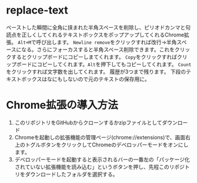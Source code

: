 # replace-text
ペーストした瞬間に全角に挟まれた半角スペースを削除し、ピリオドカンマと句読点を正しくしてくれるテキストボックスをポップアップしてくれるChrome拡張。
`Alt+M`で呼び出します。
`Newline remove`をクリックすれば改行→半角スペースになる。さらにフォーカスすると半角スペース削除できます。これをクリックするとクリップボードにコピーしまてくれます。
`Copy`をクリックすればクリップボードにコピーしてくれます。`Alt`を押下してもコピーしてくれます。
`Count`をクリックすれば文字数を出してくれます。
履歴が3つまで残ります。
下段のテキストボックスはなにもしないので元のテキストの保存用に。

# Chrome拡張の導入方法
1. このリポジトリをGitHubからクローンするかzipファイルとしてダウンロード
2. Chromeを起動しの拡張機能の管理ページ(chrome://extensions)で、画面右上のトグルボタンをクリックしてChromeのデベロッパーモードをオンにします。
3. デベロッパーモードを起動すると表示されるバーの一番左の「パッケージ化されていない拡張機能を読み込む」というボタンを押し、先程このリポジトリをダウンロードしたフォルダを選択する。
